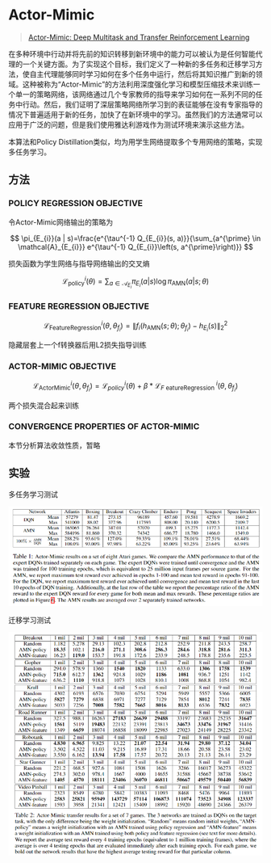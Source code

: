 # Actor-Mimic

> [Actor-Mimic: Deep Multitask and Transfer Reinforcement Learning](https://arxiv.org/pdf/1511.06342.pdf)

在多种环境中行动并将先前的知识转移到新环境中的能力可以被认为是任何智能代理的一个关键方面。为了实现这个目标，我们定义了一种新的多任务和迁移学习方法，使自主代理能够同时学习如何在多个任务中运行，然后将其知识推广到新的领域。这种被称为“Actor-Mimic”的方法利用深度强化学习和模型压缩技术来训练一个单一的策略网络，该网络通过几个专家教师的指导来学习如何在一系列不同的任务中行动。然后，我们证明了深层策略网络所学习到的表征能够在没有专家指导的情况下普遍适用于新的任务，加快了在新环境中的学习。虽然我们的方法通常可以应用于广泛的问题，但是我们使用雅达利游戏作为测试环境来演示这些方法。

本算法和Policy Distillation类似，均为用学生网络提取多个专用网络的策略，实现多任务学习。

## 方法

### POLICY REGRESSION OBJECTIVE

令Actor-Mimic网络输出的策略为

$$
\pi_{E_{i}}(a | s)=\frac{e^{\tau^{-1} Q_{E_{i}}(s, a)}}{\sum_{a^{\prime} \in \mathcal{A}_{E_{i}}} e^{\tau^{-1} Q_{E_{i}}\left(s, a^{\prime}\right)}}
$$

损失函数为学生网络与指导网络输出的交叉熵

$$
\mathcal{L}_{\text {policy}}^{i}(\theta)=\sum_{a \in \mathcal{A}_{E_{i}}} \pi_{E_{i}}(a | s) \log \pi_{\mathrm{AMN}}(a | s ; \theta)
$$

### FEATURE REGRESSION OBJECTIVE

$$
\mathcal{L}_{\text {FeatureRegression}}^{i}\left(\theta, \theta_{f_{i}}\right)=\left\|f_{i}\left(h_{\mathrm{AMN}}(s ; \theta) ; \theta_{f_{i}}\right)-h_{E_{i}}(s)\right\|_{2}^{2}
$$

隐藏层套上一个f转换器后用L2损失指导训练

### ACTOR-MIMIC OBJECTIVE

$$
\mathcal{L}_{\text {ActorMimic}}^{i}\left(\theta, \theta_{f_{i}}\right)=\mathcal{L}_{p o l i c y}^{i}(\theta)+\beta * \mathcal{L}_{F \text { eatureRegression }}^{i}\left(\theta, \theta_{f_{i}}\right)
$$

两个损失混合起来训练

### CONVERGENCE PROPERTIES OF ACTOR-MIMIC

本节分析算法收敛性质，暂略

## 实验

多任务学习测试

![](../../.gitbook/assets/image-56.png)

迁移学习测试

![](../../.gitbook/assets/image-17.png)

